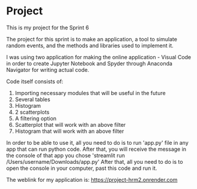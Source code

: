 # Project

This is my project for the Sprint 6

The project for this sprint is to make an application, a tool to simulate random events, and the methods and libraries used to implement it.

I was using two application for making the online application - Visual Code in order to create Jupyter Notebook and Spyder through Anaconda Navigator for writing actual code. 

Code itself consists of: 
1. Importing necessary modules that will be useful in the future
2. Several tables
3. Histogram
4. 2 scatterplots
5. A filtering option
6. Scatterplot that will work with an above filter
7. Histogram that will work with an above filter

In order to be able to use it, all you need to do is to run 'app.py' file in any app that can run python code. After that, you will receive the message in the console of that app you chose 'streamlit run /Users/username/Downloads/app.py'
After that, all you need to do is to open the console in your computer, past this code and run it. 

The weblink for my application is: https://project-hrm2.onrender.com
